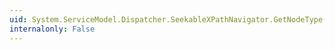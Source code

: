 ```yaml
---
uid: System.ServiceModel.Dispatcher.SeekableXPathNavigator.GetNodeType(System.Int64)
internalonly: False
---
```

